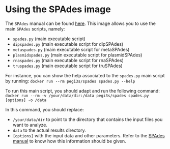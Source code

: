 # Using the SPAdes image

The `SPAdes` manual can be found [here](http://spades.bioinf.spbau.ru/release3.11.1/manual.html). This image allows you to use the main `SPAdes` scripts, namely:
- `spades.py` (main executable script)
- `dipspades.py` (main executable script for dipSPAdes)
- `metaspades.py` (main executable script for metaSPAdes)
- `plasmidspades.py` (main executable script for plasmidSPAdes)
- `rnaspades.py` (main executable script for rnaSPAdes)
- `truspades.py` (main executable script for truSPAdes)

For instance, you can show the help associated to the `spades.py` main script by running: `docker run --rm pegi3s/spades spades.py --help`

To run this main script, you should adapt and run the following command: `docker run --rm -v /your/data/dir:/data pegi3s/spades spades.py [options] -o /data`

In this command, you should replace:
- `/your/data/dir` to point to the directory that contains the input files you want to analyze.
- `data` to the actual results directory.
- `[options]` with the input data and other parameters. Refer to the [SPAdes manual](http://spades.bioinf.spbau.ru/release3.11.1/manual.html#sec3.2) to know how this information should be given.